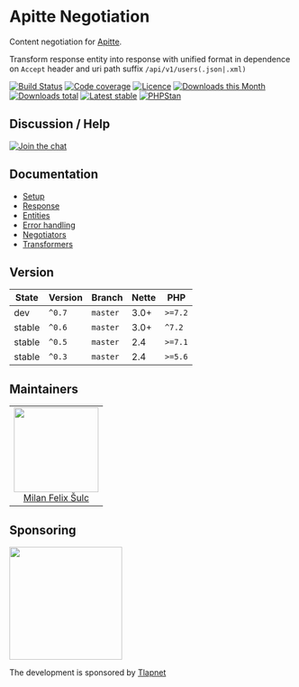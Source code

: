 # Apitte Negotiation

Content negotiation for [Apitte](https://github.com/apitte/negotiation).

Transform response entity into response with unified format in dependence on `Accept` header and uri path suffix `/api/v1/users(.json|.xml)`

[![Build Status](https://img.shields.io/travis/apitte/negotiation.svg?style=flat-square)](https://travis-ci.org/apitte/negotiation)
[![Code coverage](https://img.shields.io/coveralls/apitte/negotiation.svg?style=flat-square)](https://coveralls.io/r/apitte/negotiation)
[![Licence](https://img.shields.io/packagist/l/apitte/negotiation.svg?style=flat-square)](https://packagist.org/packages/apitte/negotiation)
[![Downloads this Month](https://img.shields.io/packagist/dm/apitte/negotiation.svg?style=flat-square)](https://packagist.org/packages/apitte/negotiation)
[![Downloads total](https://img.shields.io/packagist/dt/apitte/negotiation.svg?style=flat-square)](https://packagist.org/packages/apitte/negotiation)
[![Latest stable](https://img.shields.io/packagist/v/apitte/negotiation.svg?style=flat-square)](https://packagist.org/packages/apitte/negotiation)
[![PHPStan](https://img.shields.io/badge/PHPStan-enabled-brightgreen.svg?style=flat-square)](https://github.com/phpstan/phpstan)

## Discussion / Help

[![Join the chat](https://img.shields.io/gitter/room/apitte/apitte.svg?style=flat-square)](http://bit.ly/apittegitter)

## Documentation

- [Setup](.docs/README.md#setup)
- [Response](.docs/README.md#response)
- [Entities](.docs/README.md#entities)
- [Error handling](.docs/README.md#error-handling)
- [Negotiators](.docs/README.md#negotiators)
- [Transformers](.docs/README.md#transformers)

## Version

| State       | Version | Branch   | Nette | PHP     |
|-------------|---------|----------|-------|---------|
| dev         | `^0.7`  | `master` | 3.0+  | `>=7.2` |
| stable      | `^0.6`  | `master` | 3.0+  | `^7.2`  |
| stable      | `^0.5`  | `master` | 2.4   | `>=7.1` |
| stable      | `^0.3`  | `master` | 2.4   | `>=5.6` |

## Maintainers

<table>
  <tbody>
    <tr>
      <td align="center">
        <a href="https://github.com/f3l1x">
            <img width="150" height="150" src="https://avatars2.githubusercontent.com/u/538058?v=3&s=150">
        </a>
        </br>
        <a href="https://github.com/f3l1x">Milan Felix Šulc</a>
      </td>
    </tr>
  </tbody>
</table>

## Sponsoring

<a href="https://github.com/tlapnet"><img  width="200" src="https://avatars.githubusercontent.com/tlapnet"></a>

The development is sponsored by [Tlapnet](https://www.tlapnet.cz)
